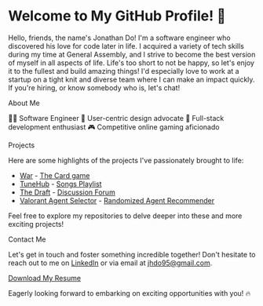 # Welcome to My GitHub Profile! 🌌

 Hello, friends, the name's Jonathan Do! I'm a software engineer who discovered his love for code later in life. I acquired a variety of tech skills during my time at General Assembly, and I strive to become the best version of myself in all aspects of life. Life's too short to not be happy, so let's enjoy it to the fullest and build amazing things! I'd especially love to work at a startup on a tight knit and diverse team where I can make an impact quickly. If you're hiring, or know somebody who is, let's chat!

About Me

👨‍💻 Software Engineer 🌟 User-centric design advocate 🚀 Full-stack development enthusiast 🎮 Competitive online gaming aficionado

Projects

Here are some highlights of the projects I've passionately brought to life:

- [War]( https://jhdo95.github.io/War/) - [The Card game](https://github.com/jhdo95/War)
- [TuneHub](https://tunehub2-447c762f3ea1.herokuapp.com) - [Songs Playlist](https://github.com/jhdo95/songs-project)
- [The Draft](https://thedraft-theebuggers-823b566ea1e8.herokuapp.com/) - [Discussion Forum](https://github.com/jhdo95/thedraft)
- [Valorant Agent Selector](https://valorant-agent-selector-b4f3e0175a4a.herokuapp.com/) - [Randomized Agent Recommender](https://github.com/jhdo95/valorant-agent-selector)

Feel free to explore my repositories to delve deeper into these and more exciting projects!


Contact Me

Let's get in touch and foster something incredible together! Don't hesitate to reach out to me on [LinkedIn](https://www.linkedin.com/in/jhdo95) or via email at jhdo95@gmail.com.

[Download My Resume](https://github.com/jhdo95/jhdo95/blob/main/Jonathan%20Do%20Resume%202024.pdf)

Eagerly looking forward to embarking on exciting opportunities with you! 🔥
